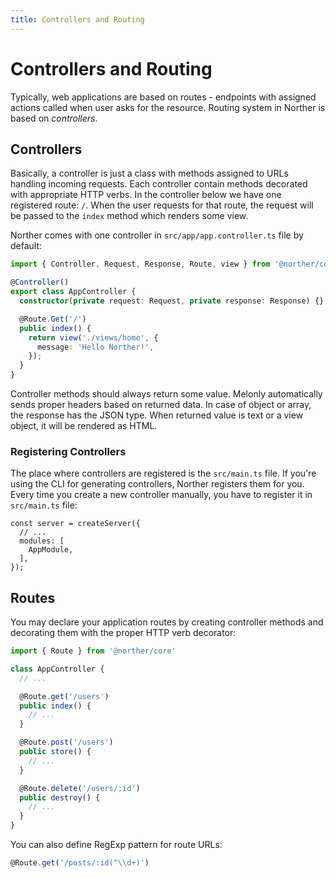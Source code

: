 ```yaml
---
title: Controllers and Routing
---
```


# Controllers and Routing

Typically, web applications are based on routes - endpoints with assigned actions called when user asks for the resource. Routing system in Norther is based on *controllers*.

## Controllers

Basically, a controller is just a class with methods assigned to URLs handling incoming requests. Each controller contain methods decorated with appropriate HTTP verbs. In the controller below we have one registered route: `/`. When the user requests for that route, the request will be passed to the `index` method which renders some view.

Norther comes with one controller in `src/app/app.controller.ts` file by default:

```ts
import { Controller, Request, Response, Route, view } from '@norther/core';

@Controller()
export class AppController {
  constructor(private request: Request, private response: Response) {}

  @Route.Get('/')
  public index() {
    return view('./views/home', {
      message: 'Hello Norther!',
    });
  }
}
```

Controller methods should always return some value. Melonly automatically sends proper headers based on returned data. In case of object or array, the response has the JSON type. When returned value is text or a view object, it will be rendered as HTML.

### Registering Controllers

The place where controllers are registered is the `src/main.ts` file. If you're using the CLI for generating controllers, Norther registers them for you. Every time you create a new controller manually, you have to register it in `src/main.ts` file:

```ts{4}
const server = createServer({
  // ...
  modules: [
    AppModule,
  ],
});
```

## Routes

You may declare your application routes by creating controller methods and decorating them with the proper HTTP verb decorator:

```ts
import { Route } from '@norther/core'

class AppController {
  // ...

  @Route.get('/users')
  public index() {
    // ...
  }

  @Route.post('/users')
  public store() {
    // ...
  }

  @Route.delete('/users/:id')
  public destroy() {
    // ...
  }
}
```

You can also define RegExp pattern for route URLs:

```ts
@Route.get('/posts/:id(^\\d+)')
```

